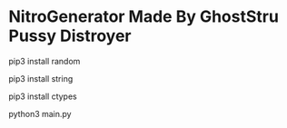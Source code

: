 # NitroGenerator Made By GhostStru Pussy Distroyer

pip3 install random

pip3 install string

pip3 install ctypes


python3 main.py
